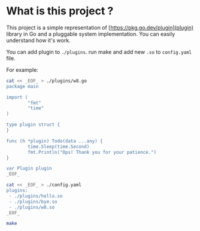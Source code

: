 # What is this project ?
This project is a simple representation of [https://pkg.go.dev/plugin](plugin) library in Go and a pluggable system implementation.
You can easily understand how it's work.

You can add plugin to `./plugins`. run make and add new `.so` to `config.yaml` file.

For example:
```bash
cat << _EOF_ > ./plugins/w8.go
package main

import (
        "fmt"
        "time"
)

type plugin struct {
}

func (h *plugin) Todo(data ...any) {
        time.Sleep(time.Second)
        fmt.Println("Ops! Thank you for your patience.")
}

var Plugin plugin
_EOF_

cat << _EOF_ > ./config.yaml
plugins:
 - ./plugins/hello.so
 - ./plugins/bye.so
 - ./plugins/w8.so
_EOF_

make
```